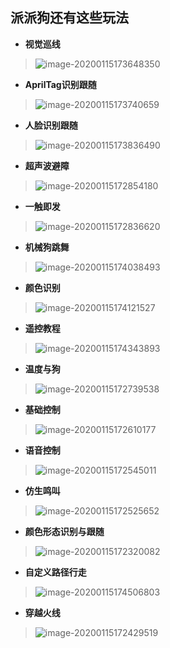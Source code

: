 ## 派派狗还有这些玩法

- **视觉巡线**
>![image-20200115173648350](/pic/chi/21.png)
>  

- **AprilTag识别跟随**
>![image-20200115173740659](/pic/chi/22.png)
>  

- **人脸识别跟随**
>![image-20200115173836490](/pic/chi/23.png)
>  

- **超声波避障**
>![image-20200115172854180](/pic/chi/24.png)
>  

- **一触即发**
>![image-20200115172836620](/pic/chi/25.png)
>  

- **机械狗跳舞**
>![image-20200115174038493](/pic/chi/26.png)
>  

- **颜色识别**
>![image-20200115174121527](/pic/chi/27.png)
>  

- **遥控教程**
>![image-20200115174343893](/pic/chi/28.png)
>  

- **温度与狗**
>![image-20200115172739538](/pic/chi/29.png)
>  

- **基础控制**
>![image-20200115172610177](/pic/chi/210.png)
>  

- **语音控制**
>![image-20200115172545011](/pic/chi/211.png)
>  

- **仿生鸣叫**
>![image-20200115172525652](/pic/chi/212.png)
>  

- **颜色形态识别与跟随**
>![image-20200115172320082](/pic/chi/213.png)
>  

- **自定义路径行走**
>![image-20200115174506803](/pic/chi/214.png)
>  

- **穿越火线**
>![image-20200115172429519](/pic/chi/215.png)

